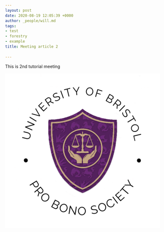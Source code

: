 ```yaml
---
layout: post
date: 2020-08-19 12:05:39 +0000
author: _people/will.md
tags:
- test
- forestry
- example
title: Meeting article 2

---
```

This is 2nd tutorial meeting

![](/uploads/pro_bono_logo.png)